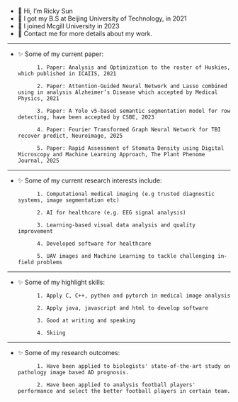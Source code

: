 - 👋 Hi, I’m Ricky Sun
- 📰 I got my B.S at Beijing University of Technology, in 2021
- 👀 I joined Mcgill University in 2023
- 🌱 Contact me for more details about my work.
---------------------------------------------------------------------------------------------------------------------------------------------------------------------------------
- ✨ Some of my current paper:

            1. Paper: Analysis and Optimization to the roster of Huskies, which published in ICAIIS, 2021

            2. Paper: Attention-Guided Neural Network and Lasso combined using in analysis Alzheimer’s Disease which accepted by Medical Physics, 2021

            3. Paper: A Yolo v5-based semantic segmentation model for row detecting, have been accepted by CSBE, 2023

            4. Paper: Fourier Transformed Graph Neural Network for TBI recover predict, Neuroimage, 2025

            5. Paper: Rapid Assessment of Stomata Density using Digital Microscopy and Machine Learning Approach, The Plant Phenome Journal, 2025
---------------------------------------------------------------------------------------------------------------------------------------------------------------------------------
- ✨ Some of my current research interests include:

            1. Computational medical imaging (e.g trusted diagnostic systems, image segmentation etc)
          
            2. AI for healthcare (e.g. EEG signal analysis)
          
            3. Learning-based visual data analysis and quality improvement

            4. Developed software for healthcare

            5. UAV images and Machine Learning to tackle challenging in-field problems  
---------------------------------------------------------------------------------------------------------------------------------------------------------------------------------
- ✨ Some of my highlight skills: 
     
            1. Apply C, C++, python and pytorch in medical image analysis

            2. Apply java, javascript and html to develop software

            3. Good at writing and speaking

            4. Skiing
---------------------------------------------------------------------------------------------------------------------------------------------------------------------------------
- ✨ Some of my research outcomes:

            1. Have been applied to biologists' state-of-the-art study on pathology image based AD prognosis.

            2. Have been applied to analysis football players' performance and select the better football players in certain team.

              
<!---
empersun/empersun is a ✨ special ✨ repository because its `README.md` (this file) appears on your GitHub profile.
You can click the Preview link to take a look at your changes.

--->
